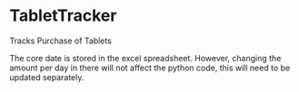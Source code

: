 # TabletTracker
Tracks Purchase of Tablets


The core date is stored in the excel spreadsheet. However, changing the amount per day in there will not affect the python code, this will need to be updated separately.